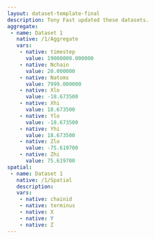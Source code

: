 ```yaml
---
layout: dataset-template-final
description: Tony Fast updated these datasets.
aggregate: 
 - name: Dataset 1
   native: /1/Aggregate
   vars: 
    - native: timestep
      value: 19000000.000000
    - native: Nchain
      value: 20.000000
    - native: Natoms
      value: 7999.000000
    - native: Xlo
      value: -18.673500
    - native: Xhi
      value: 18.673500
    - native: Ylo
      value: -18.673500
    - native: Yhi
      value: 18.673500
    - native: Zlo
      value: -75.619700
    - native: Zhi
      value: 75.619700
spatial: 
 - name: Dataset 1
   native: /1/Spatial
   description: 
   vars: 
    - native: chainid
    - native: terminus
    - native: X
    - native: Y
    - native: Z
---
```

